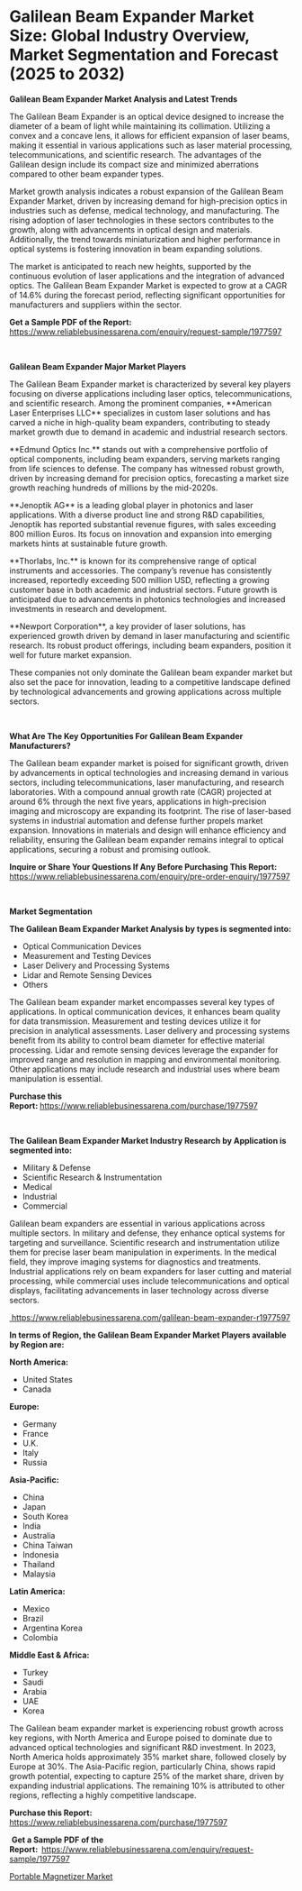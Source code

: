 <p><h1>Galilean Beam Expander Market Size: Global Industry Overview, Market Segmentation and Forecast (2025 to 2032)</h1></p><p><strong>Galilean Beam Expander Market Analysis and Latest Trends</strong></p>
<p><p>The Galilean Beam Expander is an optical device designed to increase the diameter of a beam of light while maintaining its collimation. Utilizing a convex and a concave lens, it allows for efficient expansion of laser beams, making it essential in various applications such as laser material processing, telecommunications, and scientific research. The advantages of the Galilean design include its compact size and minimized aberrations compared to other beam expander types.</p><p>Market growth analysis indicates a robust expansion of the Galilean Beam Expander Market, driven by increasing demand for high-precision optics in industries such as defense, medical technology, and manufacturing. The rising adoption of laser technologies in these sectors contributes to the growth, along with advancements in optical design and materials. Additionally, the trend towards miniaturization and higher performance in optical systems is fostering innovation in beam expanding solutions. </p><p>The market is anticipated to reach new heights, supported by the continuous evolution of laser applications and the integration of advanced optics. The Galilean Beam Expander Market is expected to grow at a CAGR of 14.6% during the forecast period, reflecting significant opportunities for manufacturers and suppliers within the sector.</p></p>
<p><strong>Get a Sample PDF of the Report:&nbsp;</strong> <a href="https://www.reliablebusinessarena.com/enquiry/request-sample/1977597?utm_campaign=2469&utm_medium=2&utm_source=Github&utm_content=ia&utm_term=20022025&utm_id=galilean-beam-expander">https://www.reliablebusinessarena.com/enquiry/request-sample/1977597</a></p>
<p>&nbsp;</p>
<p><strong>Galilean Beam Expander Major Market Players</strong></p>
<p><p>The Galilean Beam Expander market is characterized by several key players focusing on diverse applications including laser optics, telecommunications, and scientific research. Among the prominent companies, **American Laser Enterprises LLC** specializes in custom laser solutions and has carved a niche in high-quality beam expanders, contributing to steady market growth due to demand in academic and industrial research sectors.</p><p>**Edmund Optics Inc.** stands out with a comprehensive portfolio of optical components, including beam expanders, serving markets ranging from life sciences to defense. The company has witnessed robust growth, driven by increasing demand for precision optics, forecasting a market size growth reaching hundreds of millions by the mid-2020s.</p><p>**Jenoptik AG** is a leading global player in photonics and laser applications. With a diverse product line and strong R&D capabilities, Jenoptik has reported substantial revenue figures, with sales exceeding 800 million Euros. Its focus on innovation and expansion into emerging markets hints at sustainable future growth.</p><p>**Thorlabs, Inc.** is known for its comprehensive range of optical instruments and accessories. The company’s revenue has consistently increased, reportedly exceeding 500 million USD, reflecting a growing customer base in both academic and industrial sectors. Future growth is anticipated due to advancements in photonics technologies and increased investments in research and development.</p><p>**Newport Corporation**, a key provider of laser solutions, has experienced growth driven by demand in laser manufacturing and scientific research. Its robust product offerings, including beam expanders, position it well for future market expansion.</p><p>These companies not only dominate the Galilean beam expander market but also set the pace for innovation, leading to a competitive landscape defined by technological advancements and growing applications across multiple sectors.</p></p>
<p>&nbsp;</p>
<p><strong>What Are The Key Opportunities For Galilean Beam Expander Manufacturers?</strong></p>
<p><p>The Galilean beam expander market is poised for significant growth, driven by advancements in optical technologies and increasing demand in various sectors, including telecommunications, laser manufacturing, and research laboratories. With a compound annual growth rate (CAGR) projected at around 6% through the next five years, applications in high-precision imaging and microscopy are expanding its footprint. The rise of laser-based systems in industrial automation and defense further propels market expansion. Innovations in materials and design will enhance efficiency and reliability, ensuring the Galilean beam expander remains integral to optical applications, securing a robust and promising outlook.</p></p>
<p><strong>Inquire or Share Your Questions If Any Before Purchasing This Report:</strong> <a href="https://www.reliablebusinessarena.com/enquiry/pre-order-enquiry/1977597?utm_campaign=2469&utm_medium=2&utm_source=Github&utm_content=ia&utm_term=20022025&utm_id=galilean-beam-expander">https://www.reliablebusinessarena.com/enquiry/pre-order-enquiry/1977597</a></p>
<p>&nbsp;</p>
<p><strong>Market Segmentation</strong></p>
<p><strong>The Galilean Beam Expander Market Analysis by types is segmented into:</strong></p>
<p><ul><li>Optical Communication Devices</li><li>Measurement and Testing Devices</li><li>Laser Delivery and Processing Systems</li><li>Lidar and Remote Sensing Devices</li><li>Others</li></ul></p>
<p><p>The Galilean beam expander market encompasses several key types of applications. In optical communication devices, it enhances beam quality for data transmission. Measurement and testing devices utilize it for precision in analytical assessments. Laser delivery and processing systems benefit from its ability to control beam diameter for effective material processing. Lidar and remote sensing devices leverage the expander for improved range and resolution in mapping and environmental monitoring. Other applications may include research and industrial uses where beam manipulation is essential.</p></p>
<p><strong>Purchase this Report:&nbsp;</strong><a href="https://www.reliablebusinessarena.com/purchase/1977597?utm_campaign=2469&utm_medium=2&utm_source=Github&utm_content=ia&utm_term=20022025&utm_id=galilean-beam-expander">https://www.reliablebusinessarena.com/purchase/1977597</a></p>
<p>&nbsp;</p>
<p><strong>The Galilean Beam Expander Market Industry Research by Application is segmented into:</strong></p>
<p><ul><li>Military & Defense</li><li>Scientific Research & Instrumentation</li><li>Medical</li><li>Industrial</li><li>Commercial</li></ul></p>
<p><p>Galilean beam expanders are essential in various applications across multiple sectors. In military and defense, they enhance optical systems for targeting and surveillance. Scientific research and instrumentation utilize them for precise laser beam manipulation in experiments. In the medical field, they improve imaging systems for diagnostics and treatments. Industrial applications rely on beam expanders for laser cutting and material processing, while commercial uses include telecommunications and optical displays, facilitating advancements in laser technology across diverse sectors.</p></p>
<p><a href="https://www.reliablebusinessarena.com/galilean-beam-expander-r1977597?utm_campaign=2469&utm_medium=2&utm_source=Github&utm_content=ia&utm_term=20022025&utm_id=galilean-beam-expander">&nbsp;https://www.reliablebusinessarena.com/galilean-beam-expander-r1977597</a></p>
<p><strong>In terms of Region, the Galilean Beam Expander Market Players available by Region are:</strong></p>
<p>
    <p> <strong> North America: </strong>
        <ul>
            <li>United States</li>
            <li>Canada</li>
        </ul>
        </p> 
    <p> <strong> Europe: </strong>
        <ul>
            <li>Germany</li>
            <li>France</li>
            <li>U.K.</li>
            <li>Italy</li>
            <li>Russia</li>
        </ul>
        </p> 
    <p> <strong> Asia-Pacific: </strong>
        <ul>
            <li>China</li>
            <li>Japan</li>
            <li>South Korea</li>
            <li>India</li>
            <li>Australia</li>
            <li>China Taiwan</li>
            <li>Indonesia</li>
            <li>Thailand</li>
            <li>Malaysia</li>
        </ul>
        </p> 
    <p> <strong> Latin America: </strong>
        <ul>
            <li>Mexico</li>
            <li>Brazil</li>
            <li>Argentina Korea</li>
            <li>Colombia</li>
        </ul>
        </p> 
    <p> <strong> Middle East & Africa: </strong>
        <ul>
            <li>Turkey</li>
            <li>Saudi</li>
            <li>Arabia</li>
            <li>UAE</li>
            <li>Korea</li>
        </ul>
    </p>
    </p>
<p><p>The Galilean beam expander market is experiencing robust growth across key regions, with North America and Europe poised to dominate due to advanced optical technologies and significant R&D investment. In 2023, North America holds approximately 35% market share, followed closely by Europe at 30%. The Asia-Pacific region, particularly China, shows rapid growth potential, expecting to capture 25% of the market share, driven by expanding industrial applications. The remaining 10% is attributed to other regions, reflecting a highly competitive landscape.</p></p>
<p><strong>Purchase this Report: </strong><a href="https://www.reliablebusinessarena.com/purchase/1977597?utm_campaign=2469&utm_medium=2&utm_source=Github&utm_content=ia&utm_term=20022025&utm_id=galilean-beam-expander">https://www.reliablebusinessarena.com/purchase/1977597</a></p>
<p>&nbsp;<strong>Get a Sample PDF of the Report:&nbsp;&nbsp;</strong><a href="https://www.reliablebusinessarena.com/enquiry/request-sample/1977597?utm_campaign=2469&utm_medium=2&utm_source=Github&utm_content=ia&utm_term=20022025&utm_id=galilean-beam-expander">https://www.reliablebusinessarena.com/enquiry/request-sample/1977597</a></p>
<p><strong></strong></p>
<p><p><a href="https://github.com/rabiumofer/Market-Research-Report-List-1/blob/main/portable-magnetizer-market.md?utm_campaign=2469&utm_medium=2&utm_source=Github&utm_content=ia&utm_term=20022025&utm_id=galilean-beam-expander">Portable Magnetizer Market</a></p></p>